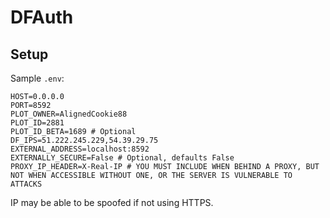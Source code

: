 # DFAuth

## Setup

Sample `.env`:
```env
HOST=0.0.0.0
PORT=8592
PLOT_OWNER=AlignedCookie88
PLOT_ID=2881
PLOT_ID_BETA=1689 # Optional
DF_IPS=51.222.245.229,54.39.29.75
EXTERNAL_ADDRESS=localhost:8592
EXTERNALLY_SECURE=False # Optional, defaults False
PROXY_IP_HEADER=X-Real-IP # YOU MUST INCLUDE WHEN BEHIND A PROXY, BUT NOT WHEN ACCESSIBLE WITHOUT ONE, OR THE SERVER IS VULNERABLE TO ATTACKS
```

IP may be able to be spoofed if not using HTTPS.
